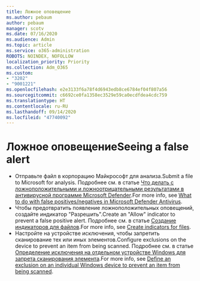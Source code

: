```yaml
---
title: Ложное оповещение
ms.author: pebaum
author: pebaum
manager: scotv
ms.date: 07/16/2020
ms.audience: Admin
ms.topic: article
ms.service: o365-administration
ROBOTS: NOINDEX, NOFOLLOW
localization_priority: Priority
ms.collection: Adm_O365
ms.custom:
- "3202"
- "9001221"
ms.openlocfilehash: e2e3133f6a78f4d6943edb8ce6784ef04f807a56
ms.sourcegitcommit: c6692ce0fa1358ec3529e59ca0ecdfdea4cdc759
ms.translationtype: HT
ms.contentlocale: ru-RU
ms.lasthandoff: 09/14/2020
ms.locfileid: "47740092"
---
```

# <a name="seeing-a-false-alert"></a><span data-ttu-id="b3c45-102">Ложное оповещение</span><span class="sxs-lookup"><span data-stu-id="b3c45-102">Seeing a false alert</span></span>

- <span data-ttu-id="b3c45-103">Отправьте файл в корпорацию Майкрософт для анализа.</span><span class="sxs-lookup"><span data-stu-id="b3c45-103">Submit a file to Microsoft for analysis.</span></span> <span data-ttu-id="b3c45-104">Подробнее см. в статье [Что делать с ложноположительными и ложноотрицательными результатами в антивирусной программе Microsoft Defender](https://docs.microsoft.com/windows/security/threat-protection/microsoft-defender-antivirus/antivirus-false-positives-negatives#submit-a-file-to-microsoft-for-analysis).</span><span class="sxs-lookup"><span data-stu-id="b3c45-104">For more info, see [What to do with false positives/negatives in Microsoft Defender Antivirus](https://docs.microsoft.com/windows/security/threat-protection/microsoft-defender-antivirus/antivirus-false-positives-negatives#submit-a-file-to-microsoft-for-analysis).</span></span>
- <span data-ttu-id="b3c45-105">Чтобы предотвратить появление ложноположительных оповещений, создайте индикатор "Разрешить".</span><span class="sxs-lookup"><span data-stu-id="b3c45-105">Create an "Allow" indicator to prevent a false positive alert.</span></span> <span data-ttu-id="b3c45-106">Подробнее см. в статье [Создание индикаторов для файлов](https://docs.microsoft.com/windows/security/threat-protection/microsoft-defender-atp/indicator-file).</span><span class="sxs-lookup"><span data-stu-id="b3c45-106">For more info, see [Create indicators for files](https://docs.microsoft.com/windows/security/threat-protection/microsoft-defender-atp/indicator-file).</span></span>  
- <span data-ttu-id="b3c45-107">Настройте на устройстве исключения, чтобы запретить сканирование тех или иных элементов.</span><span class="sxs-lookup"><span data-stu-id="b3c45-107">Configure exclusions on the device to prevent an item from being scanned.</span></span> <span data-ttu-id="b3c45-108">Подробнее см. в статье [Определение исключения на отдельном устройстве Windows для запрета сканирования элемента](https://docs.microsoft.com/windows/security/threat-protection/microsoft-defender-antivirus/antivirus-false-positives-negatives#define-an-exclusion-on-an-individual-windows-device-to-prevent-an-item-from-being-scanned).</span><span class="sxs-lookup"><span data-stu-id="b3c45-108">For more info, see [Define an exclusion on an individual Windows device to prevent an item from being scanned](https://docs.microsoft.com/windows/security/threat-protection/microsoft-defender-antivirus/antivirus-false-positives-negatives#define-an-exclusion-on-an-individual-windows-device-to-prevent-an-item-from-being-scanned).</span></span>  